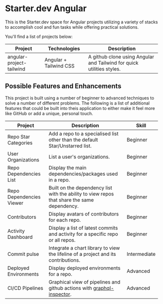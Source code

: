 # Starter.dev Angular

This is the Starter.dev space for Angular projects utilizing a variety of stacks to accomplish cool and fun tasks while offering practical solutions.

You'll find a list of projects below:

| Project                  | Technologies           | Description                                                           |
|--------------------------|------------------------|-----------------------------------------------------------------------|
| angular-project-tailwind | Angular + Tailwind CSS | A github clone using Angular and Tailwind for quick utilities styles. |

## Possible Features and Enhancements

This project is built using a number of beginner to advanced techniques to solve a number of different problems.
The following is a list of additional features that could be built into theis application to either make it feel more like GitHub or add a unique, personal touch.

| Project                  | Description                                                                                                                  | Skill        |
|--------------------------|------------------------------------------------------------------------------------------------------------------------------|--------------|
| Repo Star Categories     | Add a repo to a specialised list other than the default Star/Unstarred list.                                                 | Beginner     |
| User Organizations       | List a user's organizations.                                                                                                 | Beginner     |
| Repo Dependencies List   | Display the main dependencies/packages used in a repo.                                                                       | Beginner     |
| Repo Dependencies Viewer | Built on the dependency list with the ability to view repos that share the same dependency.                                  | Beginner     |
| Contributors             | Display avatars of contributors for each repo.                                                                               | Beginner     |
| Activity Dashboard       | Display a list of latest commits and activity for a specific repo or all repos.                                              | Beginner     |
| Commit pulse             | Integrate a chart library to view the lifeline of a project and its contributions.                                           | Intermediate |
| Deployed Environments    | Display deployed environments for a repo.                                                                                    | Advanced     |
| CI/CD Pipelines          | Graphical view of pipelines and github actions with [graphql-inspector](https://graphql-inspector.com/docs/products/github). | Advanced     |
